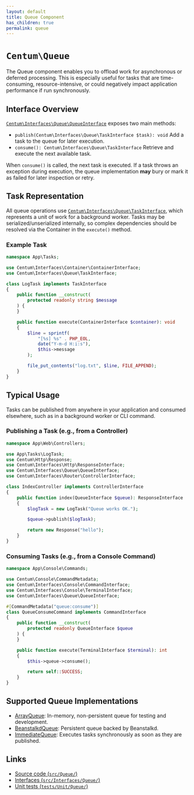 ```yaml
---
layout: default
title: Queue Component
has_children: true
permalink: queue
---
```




# `Centum\Queue`

The Queue component enables you to offload work for asynchronous or deferred processing.
This is especially useful for tasks that are time-consuming, resource-intensive, or could negatively impact application performance if run synchronously.



## Interface Overview

[`Centum\Interfaces\Queue\QueueInterface`](https://github.com/SidRoberts/centum/blob/main/src/Interfaces/Queue/QueueInterface.php) exposes two main methods:

- `publish(Centum\Interfaces\Queue\TaskInterface $task): void`
  Add a task to the queue for later execution.
- `consume(): Centum\Interfaces\Queue\TaskInterface`
  Retrieve and execute the next available task.

When `consume()` is called, the next task is executed.
If a task throws an exception during execution, the queue implementation **may** bury or mark it as failed for later inspection or retry.



## Task Representation

All queue operations use [`Centum\Interfaces\Queue\TaskInterface`](https://github.com/SidRoberts/centum/tree/development/src/Interfaces/Queue/TaskInterface.php), which represents a unit of work for a background worker.
Tasks may be serialized/unserialized internally, so complex dependencies should be resolved via the Container in the `execute()` method.

### Example Task

```php
namespace App\Tasks;

use Centum\Interfaces\Container\ContainerInterface;
use Centum\Interfaces\Queue\TaskInterface;

class LogTask implements TaskInterface
{
    public function __construct(
        protected readonly string $message
    ) {
    }

    public function execute(ContainerInterface $container): void
    {
        $line = sprintf(
            "[%s] %s" . PHP_EOL,
            date("Y-m-d H:i:s"),
            $this->message
        );

        file_put_contents("log.txt", $line, FILE_APPEND);
    }
}
```



## Typical Usage

Tasks can be published from anywhere in your application and consumed elsewhere, such as in a background worker or CLI command.

### Publishing a Task (e.g., from a Controller)

```php
namespace App\Web\Controllers;

use App\Tasks\LogTask;
use Centum\Http\Response;
use Centum\Interfaces\Http\ResponseInterface;
use Centum\Interfaces\Queue\QueueInterface;
use Centum\Interfaces\Router\ControllerInterface;

class IndexController implements ControllerInterface
{
    public function index(QueueInterface $queue): ResponseInterface
    {
        $logTask = new LogTask("Queue works OK.");

        $queue->publish($logTask);

        return new Response("hello");
    }
}
```

### Consuming Tasks (e.g., from a Console Command)

```php
namespace App\Console\Commands;

use Centum\Console\CommandMetadata;
use Centum\Interfaces\Console\CommandInterface;
use Centum\Interfaces\Console\TerminalInterface;
use Centum\Interfaces\Queue\QueueInterface;

#[CommandMetadata("queue:consume")]
class QueueConsumeCommand implements CommandInterface
{
    public function __construct(
        protected readonly QueueInterface $queue
    ) {
    }

    public function execute(TerminalInterface $terminal): int
    {
        $this->queue->consume();

        return self::SUCCESS;
    }
}
```



## Supported Queue Implementations

- [ArrayQueue](array-queue.md): In-memory, non-persistent queue for testing and development.
- [BeanstalkdQueue](beanstalkd-queue.md): Persistent queue backed by Beanstalkd.
- [ImmediateQueue](immediate-queue.md): Executes tasks synchronously as soon as they are published.



## Links

- [Source code (`src/Queue/`)](https://github.com/SidRoberts/centum/blob/main/src/Queue/)
- [Interfaces (`src/Interfaces/Queue/`)](https://github.com/SidRoberts/centum/blob/main/src/Interfaces/Queue/)
- [Unit tests (`tests/Unit/Queue/`)](https://github.com/SidRoberts/centum/blob/main/tests/Unit/Queue/)
